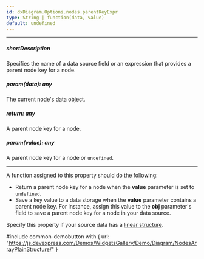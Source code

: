 ```yaml
---
id: dxDiagram.Options.nodes.parentKeyExpr
type: String | function(data, value)
default: undefined
---
```

---
##### shortDescription
Specifies the name of a data source field or an expression that provides a parent node key for a node.

##### param(data): any
The current node's data object.

##### return: any
A parent node key for a node.

##### param(value): any
A parent node key for a node or `undefined`.

---
A function assigned to this property should do the following:

* Return a parent node key for a node when the **value** parameter is set to `undefined`.
* Save a key value to a data storage when the **value** parameter contains a parent node key. For instance, assign this value to the **obj** parameter's field to save a parent node key for a node in your data source.

Specify this property if your source data has a [linear structure](/concepts/05%20UI%20Components/Diagram/10%20Data%20Binding/20%20Linear%20Array.md '/Documentation/Guide/UI_Components/Diagram/Data_Binding/#Linear_Array').

#include common-demobutton with {
    url: "https://js.devexpress.com/Demos/WidgetsGallery/Demo/Diagram/NodesArrayPlainStructure/"
}